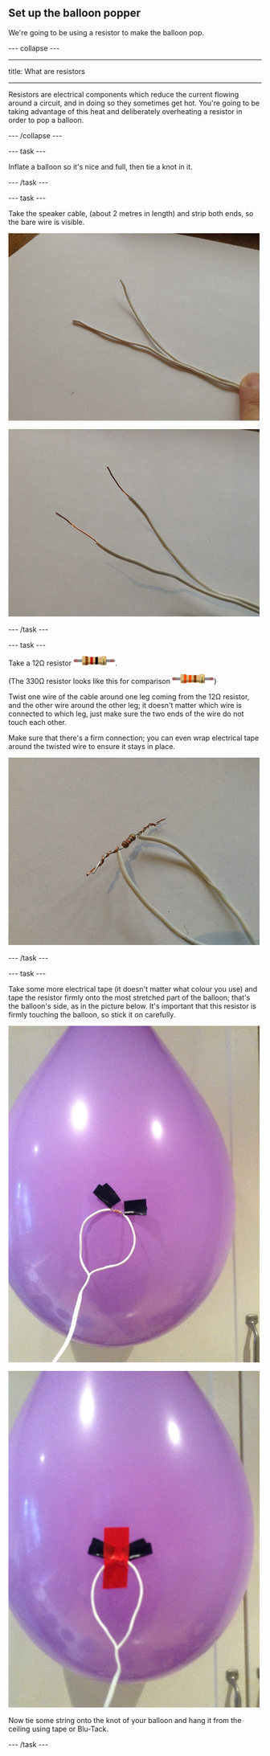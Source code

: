 ## Set up the balloon popper

We're going to be using a resistor to make the balloon pop.

--- collapse ---

---

title: What are resistors

---

Resistors are electrical components which reduce the current flowing around a circuit, and in doing so they sometimes get hot. You're going to be taking advantage of this heat and deliberately overheating a resistor in order to pop a balloon.

--- /collapse ---

--- task ---

Inflate a balloon so it's nice and full, then tie a knot in it.

--- /task ---

--- task ---

Take the speaker cable, (about 2 metres in length) and strip both ends, so the bare wire is visible.

![2-core speaker cable](images/step1_point2_wires.jpg)

![2-core speaker cable, with stripped ends](images/step1_point2_strippedwires.jpg)

--- /task ---

--- task ---

Take a 12Ω resistor ![12ohm resistor](images/12ohm.svg).

(The 330Ω resistor looks like this for comparison
![330ohm resistor](images/330ohm.svg))

Twist one wire of the cable around one leg coming from the 12Ω resistor, and the other wire around the other leg; it doesn't matter which wire is connected to which leg, just make sure the two ends of the wire do not touch each other.

Make sure that there's a firm connection; you can even wrap electrical tape around the twisted wire to ensure it stays in place.

![A resistor secured to speaker cable](images/step1_point3_resistor.jpg)

--- /task ---

--- task ---

Take some more electrical tape (it doesn't matter what colour you use) and tape the resistor firmly onto the most stretched part of the balloon; that's the balloon's side, as in the picture below. It's important that this resistor is firmly touching the balloon, so stick it on carefully.

![A resistor secured to the side of a balloon](images/step1_point4_positionofresistor.jpg)

![The resistor secured with even more tape!](images/step1_point4_tapedresistor.jpg)

Now tie some string onto the knot of your balloon and hang it from the ceiling using tape or Blu-Tack.

--- /task ---


